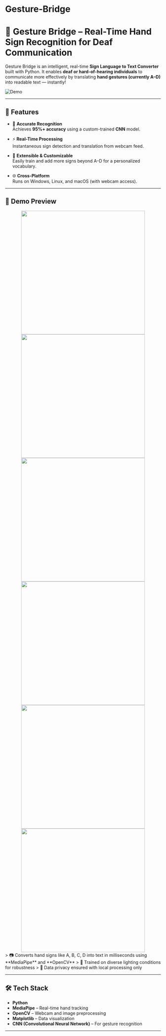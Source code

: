 ﻿# Gesture-Bridge

 # 🤟 Gesture Bridge – Real-Time Hand Sign Recognition for Deaf Communication

Gesture Bridge is an intelligent, real-time **Sign Language to Text Converter** built with Python. It enables **deaf or hard-of-hearing individuals** to communicate more effectively by translating **hand gestures (currently A–D)** into readable text — instantly!

![Demo](https://img.shields.io/badge/Real--Time-Enabled-brightgreen)

---

## 🚀 Features

- 🧠 **Accurate Recognition**  
  Achieves **95%+ accuracy** using a custom-trained **CNN** model.

- ⚡ **Real-Time Processing**  
  Instantaneous sign detection and translation from webcam feed.

- 🔄 **Extensible & Customizable**  
  Easily train and add more signs beyond A–D for a personalized vocabulary.

- 🌐 **Cross-Platform**  
  Runs on Windows, Linux, and macOS (with webcam access).

---

## 📸 Demo Preview
<div align="center">

<img src="https://github.com/user-attachments/assets/0e2a1b31-9fe8-4a94-bab7-2a976e2105f6" width="400"/>
<img src="https://github.com/user-attachments/assets/599d4f75-4a5b-4eba-9d1a-dd4ce66567ae" width="400"/>
<img src="https://github.com/user-attachments/assets/585861c5-977b-438f-a024-fbbb80c79da2" width="400"/>
<img src="https://github.com/user-attachments/assets/ac5d4b93-af65-4114-9523-5afea4e18ed2" width="400"/>
<img src="https://github.com/user-attachments/assets/07f9dea1-022a-4c34-a7d8-82640d3a4395" width="400"/>
<img src="https://github.com/user-attachments/assets/c8283c47-8db9-4113-96bb-37802bfd0553" width="400"/>

</div>
> 📷 Converts hand signs like A, B, C, D into text in milliseconds using **MediaPipe** and **OpenCV**  
> 🧪 Trained on diverse lighting conditions for robustness  
> 🔐 Data privacy ensured with local processing only

---

## 🛠 Tech Stack

- **Python**
- **MediaPipe** – Real-time hand tracking
- **OpenCV** – Webcam and image preprocessing
- **Matplotlib** – Data visualization
- **CNN (Convolutional Neural Network)** – For gesture recognition

---



